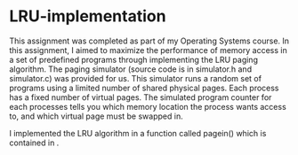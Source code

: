 # LRU-implementation

This assignment was completed as part of my Operating Systems course. In this assignment, I aimed to maximize the performance of memory access in a set of predefined programs through implementing the LRU paging algorithm. The paging simulator (source code is in simulator.h and simulator.c) was provided for us. This simulator runs a random set of programs using a limited number of shared physical pages. Each process has a fixed number of virtual pages. The simulated program counter for each processes tells you which memory location the process wants access to, and which virtual page must be swapped in. 

I implemented the LRU algorithm in a function called pagein() which is contained in . 

